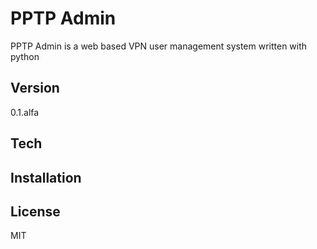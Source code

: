 PPTP Admin
=========

PPTP Admin is a web based VPN user management system written with python

Version
----
0.1.alfa

Tech
-----------

Installation
--------------

License
----

MIT
